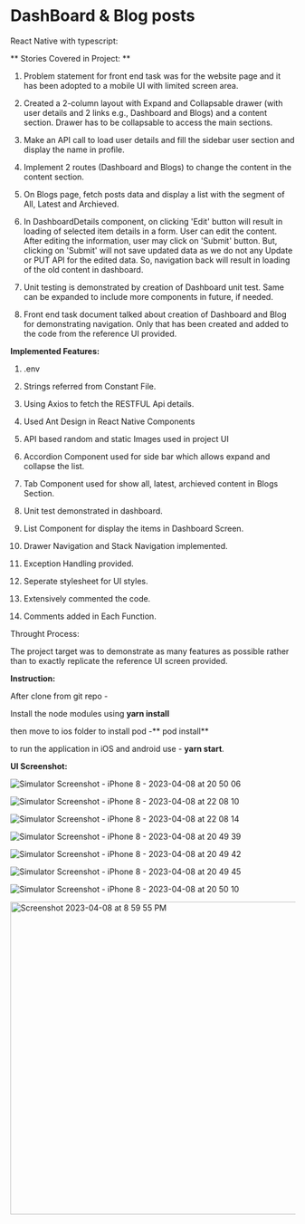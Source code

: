 # DashBoard & Blog posts

React Native with typescript:

** Stories Covered in Project: **

1. Problem statement for front end task was for the website page and it has been adopted to a mobile UI with limited screen area.

2. Created a 2-column layout with Expand and Collapsable drawer (with user details and 2 links e.g., Dashboard and Blogs) and a content section. Drawer has to be collapsable to access the main sections.

3. Make an API call to load user details and fill the sidebar user section and display the name in profile.

4. Implement 2 routes (Dashboard and Blogs) to change the content in the content section.

5. On Blogs page, fetch posts data and display a list with the segment of All, Latest and Archieved.

6. In DashboardDetails component, on clicking 'Edit' button will result in loading of selected item details in a form. User can edit the content. After editing the information, user may click on 'Submit' button.
But, clicking on 'Submit' will not save updated data as we do not any Update or PUT API for the edited data.
So, navigation back will result in loading of the old content in dashboard.

7. Unit testing is demonstrated by creation of Dashboard unit test. Same can be expanded to include more components in future, if needed.

8. Front end task document talked about creation of Dashboard and Blog for demonstrating navigation. Only that has been created and added to the code from the reference UI provided.

**Implemented Features:**

1. .env

2. Strings referred from Constant File.

3. Using Axios to fetch the RESTFUL Api details.

4. Used Ant Design in React Native Components

5. API based random and static Images used in project UI

6. Accordion Component used for side bar which allows expand and collapse the list.

7. Tab Component used for show all, latest, archieved content in Blogs Section.

8. Unit test demonstrated in dashboard.

9. List Component for display the items in Dashboard Screen.

10. Drawer Navigation and Stack Navigation implemented.

11. Exception Handling provided.

12. Seperate stylesheet for UI styles.

13. Extensively commented the code.

14. Comments added in Each Function.

Throught Process: 

The project target was to demonstrate as many features as possible rather than to exactly replicate the reference UI screen provided.

**Instruction:**

After clone from git repo -  

Install the node modules using **yarn install**

then move to ios folder to install pod -** pod install**

to run the application in iOS and android use - **yarn start**.

**UI Screenshot:**

![Simulator Screenshot - iPhone 8 - 2023-04-08 at 20 50 06](https://user-images.githubusercontent.com/130089402/230732673-7be3e85a-d8ec-4e2d-bcba-0b92cf4ee54c.png)

![Simulator Screenshot - iPhone 8 - 2023-04-08 at 22 08 10](https://user-images.githubusercontent.com/130089402/230732726-2a0f7062-fbe8-4fc4-9a5f-1b565ac7ce23.png)

![Simulator Screenshot - iPhone 8 - 2023-04-08 at 22 08 14](https://user-images.githubusercontent.com/130089402/230732735-0c670292-b220-4c72-94a3-4ede35cf4a83.png)

![Simulator Screenshot - iPhone 8 - 2023-04-08 at 20 49 39](https://user-images.githubusercontent.com/130089402/230732759-9f6a0641-a358-46f0-b2f1-9ebecb391962.png)

![Simulator Screenshot - iPhone 8 - 2023-04-08 at 20 49 42](https://user-images.githubusercontent.com/130089402/230732769-119e2a19-68d3-4a56-9861-1a32bbe99dfb.png)

![Simulator Screenshot - iPhone 8 - 2023-04-08 at 20 49 45](https://user-images.githubusercontent.com/130089402/230732777-7e1ed355-f049-4500-9936-046600c94293.png)

![Simulator Screenshot - iPhone 8 - 2023-04-08 at 20 50 10](https://user-images.githubusercontent.com/130089402/230732793-d461e3eb-4397-4381-93a6-135e58f2dff3.png)

<img width="552" alt="Screenshot 2023-04-08 at 8 59 55 PM" src="https://user-images.githubusercontent.com/130089402/230732819-63702f7f-beea-471a-992f-1ca2ad165860.png">










